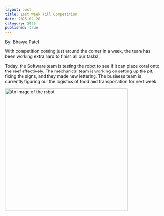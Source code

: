 ```yaml
---
layout: post
title: Last Week Till Competition
date: 2025-02-28
category: 2025
published: true
---
```

By: Bhavya Patel

With competition coming just around the corner in a week, the team has been working extra hard to finish all our tasks!

Today, the Software team is testing the robot to see if it can place coral onto the reef effectively. The mechanical team is working on setting up the pit, fixing the signs, and they made new lettering. The business team is currently figuring out the logistics of food and transportation for next week. 

<img class="img-responsive" src="https://drive.google.com/thumbnail?id=1ukei3NdmbiRbrF-lwLz7cdp8fu35wv4O&sz=w1000" data-fancybox alt="An image of the robot" width="400" />

